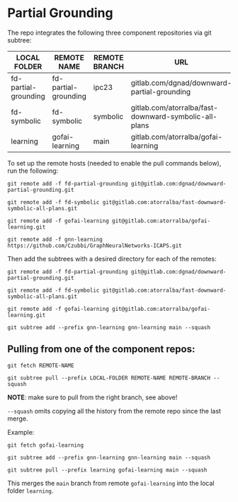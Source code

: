 # Partial Grounding

The repo integrates the following three component repositories via git subtree:

| LOCAL FOLDER | REMOTE NAME | REMOTE BRANCH | URL |
| --- | --- | --- | --- |
| fd-partial-grounding | fd-partial-grounding | ipc23 | gitlab.com/dgnad/downward-partial-grounding |
| fd-symbolic | fd-symbolic | symbolic | gitlab.com/atorralba/fast-downward-symbolic-all-plans |
| learning | gofai-learning | main | gitlab.com/atorralba/gofai-learning |

To set up the remote hosts (needed to enable the pull commands below), run the following:

`git remote add -f fd-partial-grounding git@gitlab.com:dgnad/downward-partial-grounding.git`

`git remote add -f fd-symbolic git@gitlab.com:atorralba/fast-downward-symbolic-all-plans.git`

`git remote add -f gofai-learning git@gitlab.com:atorralba/gofai-learning.git`

`git remote add -f gnn-learning https://github.com/Czubbi/GraphNeuralNetworks-ICAPS.git`

Then add the subtrees with a desired directory for each of the remotes:

 `git remote add -f fd-partial-grounding git@gitlab.com:dgnad/downward-partial-grounding.git`

 `git remote add -f fd-symbolic git@gitlab.com:atorralba/fast-downward-symbolic-all-plans.git`

 `git remote add -f gofai-learning git@gitlab.com:atorralba/gofai-learning.git`

 `git subtree add --prefix gnn-learning gnn-learning main --squash`


## Pulling from one of the component repos:

`git fetch REMOTE-NAME`

`git subtree pull --prefix LOCAL-FOLDER REMOTE-NAME REMOTE-BRANCH --squash`

**NOTE**: make sure to pull from the right branch, see above!

`--squash` omits copying all the history from the remote repo since the last merge.

Example:

`git fetch gofai-learning`

`git subtree add --prefix gnn-learning gnn-learning main --squash`

`git subtree pull --prefix learning gofai-learning main --squash`

This merges the `main` branch from remote `gofai-learning` into the local folder `learning`.
